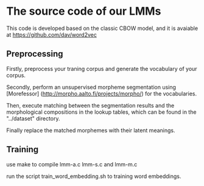 # The source code of our LMMs
This code is developed based on the classic CBOW model, and it is avaiable at https://github.com/dav/word2vec

## Preprocessing

Firstly, preprocess your traning corpus and generate the vocabulary of your corpus.

Secondly, perform an unsupervised morpheme segmentation using [Morefessor] (http://morpho.aalto.fi/projects/morpho/) for the vocabularies.

Then, execute matching between the segmentation results and the morphological compositions in the lookup tables, which can be found in the "../dataset" directory.

Finally replace the matched morphemes with their latent meanings.

## Training

use make to compile lmm-a.c lmm-s.c and lmm-m.c

run the script train_word_embedding.sh to training word embeddings.
